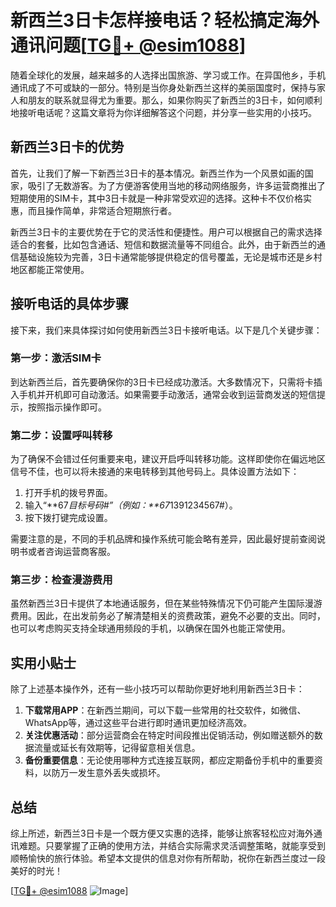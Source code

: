 # 新西兰3日卡怎样接电话？轻松搞定海外通讯问题[[TG💪+ @esim1088](https://t.me/s/esim1088)]

随着全球化的发展，越来越多的人选择出国旅游、学习或工作。在异国他乡，手机通讯成了不可或缺的一部分。特别是当你身处新西兰这样的美丽国度时，保持与家人和朋友的联系就显得尤为重要。那么，如果你购买了新西兰的3日卡，如何顺利地接听电话呢？这篇文章将为你详细解答这个问题，并分享一些实用的小技巧。

## 新西兰3日卡的优势

首先，让我们了解一下新西兰3日卡的基本情况。新西兰作为一个风景如画的国家，吸引了无数游客。为了方便游客使用当地的移动网络服务，许多运营商推出了短期使用的SIM卡，其中3日卡就是一种非常受欢迎的选择。这种卡不仅价格实惠，而且操作简单，非常适合短期旅行者。

新西兰3日卡的主要优势在于它的灵活性和便捷性。用户可以根据自己的需求选择适合的套餐，比如包含通话、短信和数据流量等不同组合。此外，由于新西兰的通信基础设施较为完善，3日卡通常能够提供稳定的信号覆盖，无论是城市还是乡村地区都能正常使用。

## 接听电话的具体步骤

接下来，我们来具体探讨如何使用新西兰3日卡接听电话。以下是几个关键步骤：

### 第一步：激活SIM卡

到达新西兰后，首先要确保你的3日卡已经成功激活。大多数情况下，只需将卡插入手机并开机即可自动激活。如果需要手动激活，通常会收到运营商发送的短信提示，按照指示操作即可。

### 第二步：设置呼叫转移

为了确保不会错过任何重要来电，建议开启呼叫转移功能。这样即使你在偏远地区信号不佳，也可以将未接通的来电转移到其他号码上。具体设置方法如下：

1. 打开手机的拨号界面。
2. 输入“**67*目标号码#”（例如：**67*1391234567#）。
3. 按下拨打键完成设置。

需要注意的是，不同的手机品牌和操作系统可能会略有差异，因此最好提前查阅说明书或者咨询运营商客服。

### 第三步：检查漫游费用

虽然新西兰3日卡提供了本地通话服务，但在某些特殊情况下仍可能产生国际漫游费用。因此，在出发前务必了解清楚相关的资费政策，避免不必要的支出。同时，也可以考虑购买支持全球通用频段的手机，以确保在国外也能正常使用。

## 实用小贴士

除了上述基本操作外，还有一些小技巧可以帮助你更好地利用新西兰3日卡：

1. **下载常用APP**：在新西兰期间，可以下载一些常用的社交软件，如微信、WhatsApp等，通过这些平台进行即时通讯更加经济高效。
2. **关注优惠活动**：部分运营商会在特定时间段推出促销活动，例如赠送额外的数据流量或延长有效期等，记得留意相关信息。
3. **备份重要信息**：无论使用哪种方式连接互联网，都应定期备份手机中的重要资料，以防万一发生意外丢失或损坏。

## 总结

综上所述，新西兰3日卡是一个既方便又实惠的选择，能够让旅客轻松应对海外通讯难题。只要掌握了正确的使用方法，并结合实际需求灵活调整策略，就能享受到顺畅愉快的旅行体验。希望本文提供的信息对你有所帮助，祝你在新西兰度过一段美好的时光！

[[TG💪+ @esim1088](https://t.me/s/esim1088) ![Image](https://i.postimg.cc/4NQfJmqS/Snipaste-2025-05-13-00-14-12.png)]